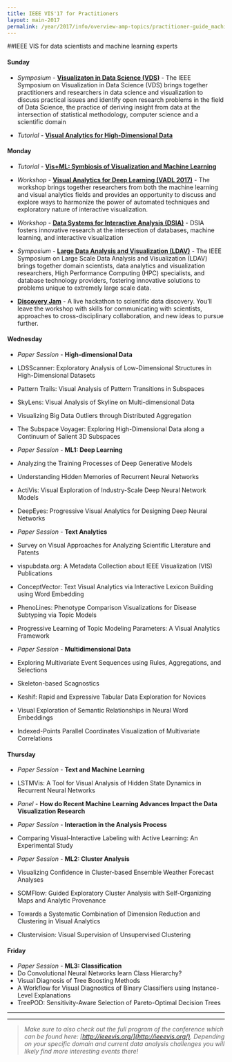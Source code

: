 ```yaml
---
title: IEEE VIS'17 for Practitioners
layout: main-2017
permalink: /year/2017/info/overview-amp-topics/practitioner-guide_machine-learning
---
```


##IEEE VIS for data scientists and machine learning experts


#### Sunday
* *Symposium* - **[Visualizaton in Data Science (VDS)](http://www.visualdatascience.org/2017/index.html)** -
The IEEE Symposium on Visualization in Data Science (VDS) brings together practitioners and researchers in data science and visualization to discuss practical issues and identify open research problems in the field of Data Science, the practice of deriving insight from data at the intersection of statistical methodology, computer science and a scientific domain

* *Tutorial* - **[Visual Analytics for High-Dimensional Data](http://ieeevis.org/year/2017/info/tutorials#VA_High-Dim)**



#### Monday

* *Tutorial* - **[Vis+ML: Symbiosis of Visualization and Machine Learning](http://ieeevis.org/year/2017/info/tutorials#Vis+ML)**

* *Workshop* - **[Visual Analytics for Deep Learning (VADL 2017)](https://vadl2017.github.io/)** -
The workshop brings together researchers from both the machine learning and visual analytics fields and provides an opportunity to discuss and explore ways to harmonize the power of automated techniques and exploratory nature of interactive visualization.

* *Workshop* - **[Data Systems for Interactive Analysis (DSIA)](http://www.interactive-analysis.org/)** -
DSIA fosters innovative research at the intersection of databases, machine learning, and interactive visualization

* *Symposium* - **[Large Data Analysis and Visualization (LDAV)](http://ldav.org/)** -
The IEEE Symposium on Large Scale Data Analysis and Visualization (LDAV) brings together domain scientists, data analytics and visualization researchers, High Performance Computing (HPC) specialists, and database technology providers, fostering innovative solutions to problems unique to extremely large scale data.

* **[Discovery Jam](http://discoveryjam.com/)** -
A live hackathon to scientific data discovery. You’ll leave the workshop with skills for communicating with scientists, approaches to cross-disciplinary collaboration, and new ideas to pursue further.

#### Wednesday 

* *Paper Session* - **High-dimensional Data**	
 * LDSScanner: Exploratory Analysis of Low-Dimensional Structures in High-Dimensional Datasets
 * Pattern Trails: Visual Analysis of Pattern Transitions in Subspaces
 * SkyLens: Visual Analysis of Skyline on Multi-dimensional Data
 * Visualizing Big Data Outliers through Distributed Aggregation
 * The Subspace Voyager: Exploring High-Dimensional Data along a Continuum of Salient 3D Subspaces

* *Paper Session* - **ML1: Deep Learning** 
 * Analyzing the Training Processes of Deep Generative Models
 * Understanding Hidden Memories of Recurrent Neural Networks
 * ActiVis: Visual Exploration of Industry-Scale Deep Neural Network Models
 * DeepEyes: Progressive Visual Analytics for Designing Deep Neural Networks

* *Paper Session* - **Text Analytics**
 * Survey on Visual Approaches for Analyzing Scientific Literature and Patents
 * vispubdata.org: A Metadata Collection about IEEE Visualization (VIS) Publications
 * ConceptVector: Text Visual Analytics via  Interactive Lexicon Building using Word Embedding
 * PhenoLines: Phenotype Comparison Visualizations for Disease Subtyping via Topic Models
 * Progressive Learning of Topic Modeling Parameters: A Visual Analytics Framework

* *Paper Session* - **Multidimensional Data**
 * Exploring Multivariate Event Sequences using Rules, Aggregations, and Selections
 * Skeleton-based Scagnostics
 * Keshif: Rapid and Expressive Tabular Data Exploration for Novices
 * Visual Exploration of Semantic Relationships in Neural Word Embeddings
 * Indexed-Points Parallel Coordinates Visualization of Multivariate Correlations
 
 
 
#### Thursday

* *Paper Session* - **Text and Machine Learning**
 * LSTMVis: A Tool for Visual Analysis of Hidden State Dynamics in Recurrent Neural Networks

* *Panel* - **How do Recent Machine Learning Advances Impact the Data Visualization Research**

* *Paper Session* - **Interaction in the Analysis Process**
 * Comparing Visual-Interactive Labeling with Active Learning: An Experimental Study

* *Paper Session* - **ML2: Cluster Analysis**
 * Visualizing Confidence in Cluster-based Ensemble Weather Forecast Analyses
 * SOMFlow: Guided Exploratory Cluster Analysis with Self-Organizing Maps and Analytic Provenance
 * Towards a Systematic Combination of Dimension Reduction and Clustering in Visual Analytics
 * Clustervision: Visual Supervision of Unsupervised Clustering

 
#### Friday
* *Paper Session* - **ML3: Classification**
 * Do Convolutional Neural Networks learn Class Hierarchy?
 * Visual Diagnosis of Tree Boosting Methods
 * A Workflow for Visual Diagnostics of Binary Classifiers using Instance-Level Explanations
 * TreePOD: Sensitivity-Aware Selection of Pareto-Optimal Decision Trees


-----
*** 

> _Make sure to also check out the full program of the conference which can be found here: [http://ieeevis.org/](http://ieeevis.org/). 
Depending on your specific domain and current data analysis challenges you will likely find more interesting events there!_

